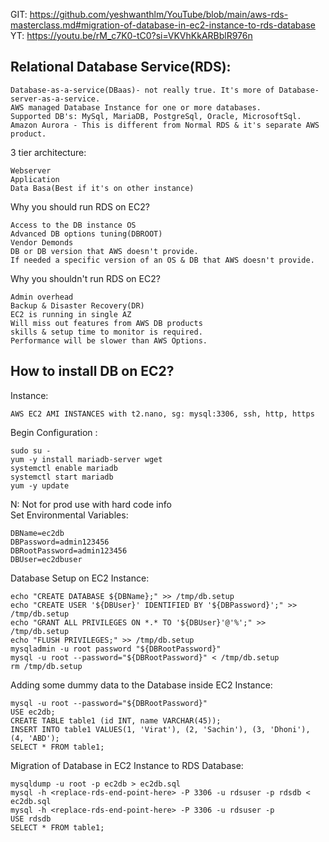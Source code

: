 GIT: https://github.com/yeshwanthlm/YouTube/blob/main/aws-rds-masterclass.md#migration-of-database-in-ec2-instance-to-rds-database  
YT: https://youtu.be/rM_c7K0-tC0?si=VKVhKkARBblR976n

Relational Database Service(RDS):
-----------------------------
```
Database-as-a-service(DBaas)- not really true. It's more of Database-server-as-a-service.
AWS managed Database Instance for one or more databases.
Supported DB's: MySql, MariaDB, PostgreSql, Oracle, MicrosoftSql.
Amazon Aurora - This is different from Normal RDS & it's separate AWS product.
```

3 tier architecture:
```
Webserver
Application
Data Basa(Best if it's on other instance)
```

Why you should run RDS on EC2?
```
Access to the DB instance OS
Advanced DB options tuning(DBROOT)
Vendor Demonds
DB or DB version that AWS doesn't provide.
If needed a specific version of an OS & DB that AWS doesn't provide.
```

Why you shouldn't run RDS on EC2?
```
Admin overhead
Backup & Disaster Recovery(DR)
EC2 is running in single AZ
Will miss out features from AWS DB products
skills & setup time to monitor is required.
Performance will be slower than AWS Options.
```

How to install DB on EC2?
---------------------
Instance: 
```
AWS EC2 AMI INSTANCES with t2.nano, sg: mysql:3306, ssh, http, https
```

Begin Configuration :
```
sudo su -
yum -y install mariadb-server wget
systemctl enable mariadb
systemctl start mariadb
yum -y update
```

N: Not for prod use with hard code info  
Set Environmental Variables:
```
DBName=ec2db
DBPassword=admin123456
DBRootPassword=admin123456
DBUser=ec2dbuser
```

Database Setup on EC2 Instance:
```
echo "CREATE DATABASE ${DBName};" >> /tmp/db.setup
echo "CREATE USER '${DBUser}' IDENTIFIED BY '${DBPassword}';" >> /tmp/db.setup
echo "GRANT ALL PRIVILEGES ON *.* TO '${DBUser}'@'%';" >> /tmp/db.setup
echo "FLUSH PRIVILEGES;" >> /tmp/db.setup
mysqladmin -u root password "${DBRootPassword}"
mysql -u root --password="${DBRootPassword}" < /tmp/db.setup
rm /tmp/db.setup
```

Adding some dummy data to the Database inside EC2 Instance:
```
mysql -u root --password="${DBRootPassword}"
USE ec2db;
CREATE TABLE table1 (id INT, name VARCHAR(45));
INSERT INTO table1 VALUES(1, 'Virat'), (2, 'Sachin'), (3, 'Dhoni'), (4, 'ABD');
SELECT * FROM table1;
```

Migration of Database in EC2 Instance to RDS Database:
```
mysqldump -u root -p ec2db > ec2db.sql
mysql -h <replace-rds-end-point-here> -P 3306 -u rdsuser -p rdsdb < ec2db.sql
mysql -h <replace-rds-end-point-here> -P 3306 -u rdsuser -p
USE rdsdb
SELECT * FROM table1;
```
